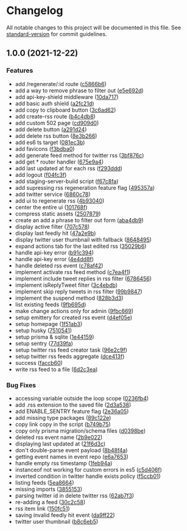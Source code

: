 # Changelog

All notable changes to this project will be documented in this file. See [standard-version](https://github.com/conventional-changelog/standard-version) for commit guidelines.

## 1.0.0 (2021-12-22)


### Features

* add /regenerate/:id route ([c5866b6](https://github.com/bgord/resorak/commit/c5866b66be2c54bc7c32105c49b6cef1c6f09017))
* add a way to remove phrase to filter out ([e5e692d](https://github.com/bgord/resorak/commit/e5e692d13995733d8ea4c1e1775fbdda4b6f8006))
* add api-key-shield middleware ([10da717](https://github.com/bgord/resorak/commit/10da717f685c25c1b4ebafd4cbe9904a3a710ecf))
* add basic auth shield ([a2fc21d](https://github.com/bgord/resorak/commit/a2fc21de4b420e828a96abe794b8173d585f8724))
* add copy to clipboard button ([3c6ad62](https://github.com/bgord/resorak/commit/3c6ad62f8b65f2aac3774eb3db7f0ad54137959b))
* add create-rss route ([b4c4db8](https://github.com/bgord/resorak/commit/b4c4db8fd1f2c1e059edeb0be3ae416f516af813))
* add custom 502 page ([cd909d0](https://github.com/bgord/resorak/commit/cd909d0c65806643631bb4808805980afab44f3b))
* add delete button ([a291d24](https://github.com/bgord/resorak/commit/a291d244fc155830465c7b31b3b4bb570cc08a9b))
* add delete rss button ([8e3b266](https://github.com/bgord/resorak/commit/8e3b2669a214c44772ea14de81962baa1cd386b8))
* add es6 ts target ([081ec3b](https://github.com/bgord/resorak/commit/081ec3bf4b88c689ac0e127882adbf9128ccc219))
* add favicons ([f3bdba0](https://github.com/bgord/resorak/commit/f3bdba0b80ba0c4e923976a14fbe8a5c2d67fa38))
* add generate feed method for twitter rss ([3bf876c](https://github.com/bgord/resorak/commit/3bf876c24d4434a184526403dedef98241f08e7d))
* add get * router handler ([675e9a4](https://github.com/bgord/resorak/commit/675e9a418ffe38fb0a27c77db612d6b01e39490c))
* add last updated at for each rss ([f293ddd](https://github.com/bgord/resorak/commit/f293ddd8e4efafa480f286d6008799ad608865f5))
* add logout ([f04fc3f](https://github.com/bgord/resorak/commit/f04fc3f8ec4c378b5636adff881241bceee3cc21))
* add staging-server-build script ([f67c8fa](https://github.com/bgord/resorak/commit/f67c8fa5e23b5e2efad3ca479331345e1e3670ec))
* add supressing rss regeneration feature flag ([495357a](https://github.com/bgord/resorak/commit/495357af2e41754e9baa0f11d48966274ae7b8d4))
* add twitter service ([6860c78](https://github.com/bgord/resorak/commit/6860c78cf32bfc08b66cb7db9d255d8c5aa96100))
* add ui to regenerate rss ([4b93040](https://github.com/bgord/resorak/commit/4b93040466a0e66a6284b3821f976517572435e3))
* center the entire ui ([101768f](https://github.com/bgord/resorak/commit/101768fddc76a535cf677644bc2bf585abbdeba4))
* compress static assets ([2507879](https://github.com/bgord/resorak/commit/2507879489b831b1c2bffdc9c70f767dccfef1aa))
* create an add a phrase to filter out form ([aba4db9](https://github.com/bgord/resorak/commit/aba4db9e43c609703ca1f358d5fc96db0183a47a))
* display active filter ([707c578](https://github.com/bgord/resorak/commit/707c57852e1900cddfd37b127769e3f019bb69aa))
* display last feedly hit ([47a2e9b](https://github.com/bgord/resorak/commit/47a2e9b57c86a55c3a58d793d86755fd1669da14))
* display twitter user thumbnail with fallback ([8648495](https://github.com/bgord/resorak/commit/8648495134bd707869132958af2939bea4657ce4))
* expand actions tab for the last edited rss ([35029b6](https://github.com/bgord/resorak/commit/35029b6966dcd2322f9f28705a8a62e0ee3e915d))
* handle api-key error ([b91c394](https://github.com/bgord/resorak/commit/b91c3947f3077c72b8e3005294ad32a7b1243ebd))
* handle api-key error ([4e4dd8f](https://github.com/bgord/resorak/commit/4e4dd8f20494c2c269eaa05a4c41761d27347708))
* handle deleted rss event ([c78af42](https://github.com/bgord/resorak/commit/c78af42d2b2cc7fff0de32f91d423cb25022f3fc))
* implement activate rss feed method ([c7ea4f1](https://github.com/bgord/resorak/commit/c7ea4f141b24c2e25b53e3f75ca5b05a4b11c597))
* implement include tweet replies in rss filter ([6786456](https://github.com/bgord/resorak/commit/6786456c2703f8330dd314afccc22a5c66001798))
* implement isReplyTweet filter ([3c4ebdb](https://github.com/bgord/resorak/commit/3c4ebdbf67728faeea528de676ffda6b01668684))
* implement skip reply tweets in rss filter ([99b9847](https://github.com/bgord/resorak/commit/99b984771836560c0635348e0636c099fc0bfb0a))
* implement the suspend method ([828b3d3](https://github.com/bgord/resorak/commit/828b3d3d56215d965aff50fad2c9397a7ffaffee))
* list existing feeds ([9fb695d](https://github.com/bgord/resorak/commit/9fb695d860ff12a95e30d68dd96b250b031d44ab))
* make change actions only for admin ([9fbc669](https://github.com/bgord/resorak/commit/9fbc669428f2a0b7ad2b9019a4c572fe00bd3053))
* setup emittery for created rss event ([d4ef05e](https://github.com/bgord/resorak/commit/d4ef05e96de637e1b6bb539633423fb07828608d))
* setup homepage ([1f51ab3](https://github.com/bgord/resorak/commit/1f51ab3732731bb8e2723db86e0be8e953683c2e))
* setup husky ([7510541](https://github.com/bgord/resorak/commit/7510541e21ba4e6f8fab4c77811484d0d055c2a0))
* setup prisma & sqlite ([1e44159](https://github.com/bgord/resorak/commit/1e44159a8a58a90cf312acbb4a3a7e5c0c50b3ed))
* setup sentry ([77d39fa](https://github.com/bgord/resorak/commit/77d39fa4cd29d0cfea12348730a2c7ddbcaf76e5))
* setup twitter rss feed creator task ([96e2c9f](https://github.com/bgord/resorak/commit/96e2c9fa428fca1240e2f3787fda1ffa96cde153))
* setup twitter rss feeds aggregate ([dce413f](https://github.com/bgord/resorak/commit/dce413fc16c23f151a6dbc6ab6663b84517b01f7))
* success ([faccb60](https://github.com/bgord/resorak/commit/faccb60a74b565b9d4463d17b2a6189e30fc685e))
* write rss feed to a file ([6d2c3ea](https://github.com/bgord/resorak/commit/6d2c3ea40bdc68babbe5694ed46679558c817ba5))


### Bug Fixes

* accessing variable outside the loop scope ([0236fb4](https://github.com/bgord/resorak/commit/0236fb42df97abbb2b74f993d713f713e6e67a45))
* add .rss extension to the saved file ([2d3a538](https://github.com/bgord/resorak/commit/2d3a5387b479c5117f8125eddb4c12b5c13625bc))
* add ENABLE_SENTRY feature flag ([2e36a05](https://github.com/bgord/resorak/commit/2e36a0524f02e30e9cbfbc746ee8b65474abad10))
* add missing type packages ([89c122e](https://github.com/bgord/resorak/commit/89c122edee1cec52c8b11bd0d10d95f95f76ebcd))
* copy link copy in the script ([b749b75](https://github.com/bgord/resorak/commit/b749b759c4bc25d1d9bd72d548a5851508c43457))
* copy only prisma migration/schema files ([d0398be](https://github.com/bgord/resorak/commit/d0398be1c83777dc15c3560a35e5929b152909ac))
* deleted rss event name ([2b9e022](https://github.com/bgord/resorak/commit/2b9e022511c451fb8f893db79108e2c0d9554803))
* displaying last updated at ([21f6d3c](https://github.com/bgord/resorak/commit/21f6d3c8585b146815f9593e33fabc4fa23e487b))
* don't double-parse event payload ([8b48f4a](https://github.com/bgord/resorak/commit/8b48f4a1c9988edfa3c663a897a57f66a7515ae9))
* getting event names in event repo ([e6a7653](https://github.com/bgord/resorak/commit/e6a7653e92ce2c6a19121d37767b970cf63ff8c1))
* handle empty rss timestamp ([1feb94a](https://github.com/bgord/resorak/commit/1feb94a532e35a4f584b29242ab3d403cc524598))
* instanceof not working for custom errors in es5 ([c5d406f](https://github.com/bgord/resorak/commit/c5d406f8cf20caeed26f795383bfe6809d2218d3))
* inverted condition in twitter handle exists policy ([f5ccb01](https://github.com/bgord/resorak/commit/f5ccb01e3ae2ff2917cac7347a7092f371bcb25a))
* listing feeds ([5ea8664](https://github.com/bgord/resorak/commit/5ea8664876cae0d3fae5d47335843a2ca5b48d6e))
* missing imports ([3855153](https://github.com/bgord/resorak/commit/38551531d14eda4949cc97fa5ef55dfb1bda63d5))
* parsing twitter id in delete twitter rss ([62ab7f3](https://github.com/bgord/resorak/commit/62ab7f38d850d54dfe42c97f271d91a87bf5c6e2))
* re-adding a feed ([30c2c58](https://github.com/bgord/resorak/commit/30c2c5875ccb30fdb00abcb9995d1144785c6e3b))
* rss item link ([150fc51](https://github.com/bgord/resorak/commit/150fc51fccbd83af53843045c6317ffc6e0cd755))
* saving invalid feedly hit event ([da9ff22](https://github.com/bgord/resorak/commit/da9ff2253e8c400c4ec3864e8a75bbce6c11b1db))
* twitter user thumbnail ([b8c6eb5](https://github.com/bgord/resorak/commit/b8c6eb549f5b079289ae5052e9c23ae2d62946ba))
